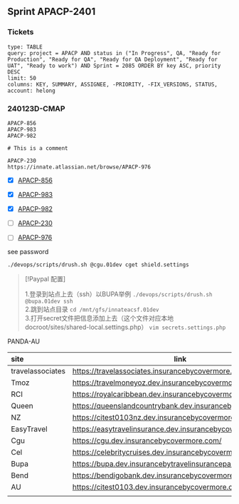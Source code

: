 ## Sprint APACP-2401
### Tickets

```jira-search
type: TABLE
query: project = APACP AND status in ("In Progress", QA, "Ready for Production", "Ready for QA", "Ready for QA Deployment", "Ready for UAT", "Ready to work") AND Sprint = 2085 ORDER BY key ASC, priority DESC
limit: 50
columns: KEY, SUMMARY, ASSIGNEE, -PRIORITY, -FIX_VERSIONS, STATUS,
account: helong
```
### 240123D-CMAP

```jira-issue
APACP-856
APACP-983
APACP-982

# This is a comment 
```

```jira-issue
APACP-230
https://innate.atlassian.net/browse/APACP-976
```

- [x] [APACP-856](https://innate.atlassian.net/browse/APACP-856)  
- [x] [APACP-983](https://innate.atlassian.net/browse/APACP-983)
- [x] [APACP-982](https://innate.atlassian.net/browse/APACP-982)

- [ ] [APACP-230](https://innate.atlassian.net/browse/APACP-230)
- [ ] [APACP-976](https://innate.atlassian.net/browse/APACP-976)

see password
```shell
./devops/scripts/drush.sh @cgu.01dev cget shield.settings
```


> [!Paypal 配置] 
> 
> 1.登录到站点上去（ssh）以BUPA举例 
> `./devops/scripts/drush.sh @bupa.01dev ssh`  
> 2.跳到站点目录 
> `cd /mnt/gfs/innateacsf.01dev`  
> 3.打开secret文件把信息添加上去（这个文件对应本地docroot/sites/shared-local.settings.php） 
> `vim secrets.settings.php`

PANDA-AU 

| site             | link                                                       |
|:---------------- | ---------------------------------------------------------- |
| travelassociates | https://travelassociates.insurancebycovermore.com/         |
| Tmoz             | https://travelmoneyoz.dev.insurancebycovermore.com/        |
| RCI              | https://royalcaribbean.dev.insurancebycovermore.com/       |
| Queen            | https://queenslandcountrybank.dev.insurancebycovermore.com |
| NZ               | https://citest0103nz.dev.insurancebycovermore.com/         |
| EasyTravel       | https://easytravelinsurance.dev.insurancebycovermore.com/  |
| Cgu              | https://cgu.dev.insurancebycovermore.com/                  |
| Cel              | https://celebritycruises.dev.insurancebycovermore.com/     |
| Bupa             | https://bupa.dev.insurancebytravelinsurancepartners.com/   |
| Bend             | https://bendigobank.dev.insurancebycovermore.com/          |
| AU               | https://citest0103.dev.insurancebycovermore.com/           |
|                  |                                                            |


